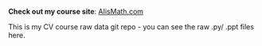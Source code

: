 
**Check out my course site**: [AIisMath.com](https://AIisMath.com)

This is my CV course raw data git repo - you can see the raw .py/ .ppt files here.
